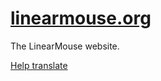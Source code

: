 # [linearmouse.org](https://linearmouse.org)

The LinearMouse website.

[Help translate](https://crowdin.com/project/linearmouse)
